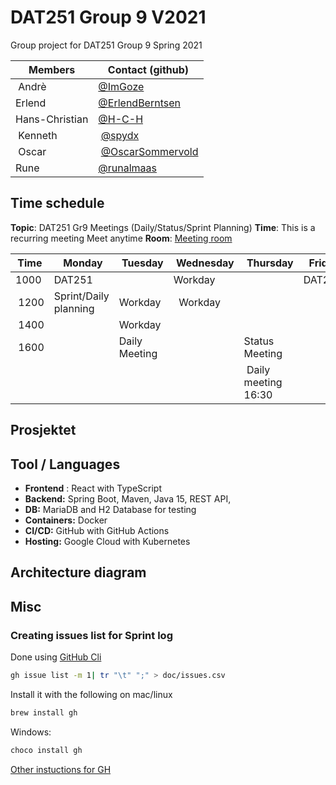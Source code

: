 # DAT251 Group 9 V2021

Group project for DAT251 Group 9 Spring 2021

| Members | Contact (github) |
| --- | --- |
| Andrè  | [@ImGoze](https://github.com/ImGoze) |
| Erlend | [@ErlendBerntsen](https://github.com/ErlendBerntsen) |
| Hans-Christian | [@H-C-H](https://github.com/H-C-H) |
| Kenneth | [@spydx](https://github.com/spydx) |
| Oscar | [@OscarSommervold](https://github.com/OscarSommervold) |
| Rune | [@runalmaas](https://github.com/runalmaas) |

## Time schedule

**Topic**: DAT251 Gr9 Meetings (Daily/Status/Sprint Planning)
**Time**: This is a recurring meeting Meet anytime
**Room**: [Meeting room](https://uib.zoom.us/j/68675494000?pwd=b2hzWG5Zd0Vac0dDdUtwZmRNN21uQT09)

| Time | Monday | Tuesday | Wednesday | Thursday | Friday |
|---|---|---|---|---|---|
| 1000 | DAT251| | Workday |  |  DAT251 |
| 1200 | Sprint/Daily planning | Workday |  Workday |  
| 1400|       | Workday | | |
| 1600 | | Daily Meeting | | Status Meeting
| |   |     | | Daily meeting 16:30| |

## Prosjektet

## Tool / Languages

- **Frontend** : React with TypeScript
- **Backend:** Spring Boot, Maven, Java 15, REST API,
- **DB:** MariaDB and H2 Database for testing
- **Containers:** Docker
- **CI/CD:** GitHub with GitHub Actions
- **Hosting:** Google Cloud with Kubernetes

## Architecture diagram

## Misc

### Creating issues list for Sprint log

Done using [GitHub Cli](https://cli.github.com/)

```sh
gh issue list -m 1| tr "\t" ";" > doc/issues.csv
```

Install it with the following on mac/linux
```sh
brew install gh
````

Windows:
```sh
choco install gh
```
[Other instuctions for GH](https://github.com/cli/cli#installation)